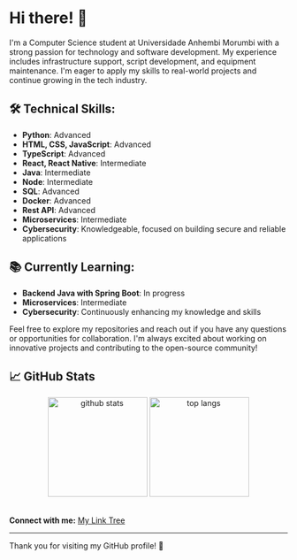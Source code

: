 # Hi there! 👋

I'm a Computer Science student at Universidade Anhembi Morumbi with a strong passion for technology and software development. My experience includes infrastructure support, script development, and equipment maintenance. I'm eager to apply my skills to real-world projects and continue growing in the tech industry.

## 🛠️ **Technical Skills:**
- **Python**: Advanced
- **HTML, CSS, JavaScript**: Advanced
- **TypeScript**: Advanced
- **React, React Native**: Intermediate
- **Java**: Intermediate
- **Node**: Intermediate
- **SQL**: Advanced
- **Docker**: Advanced
- **Rest API**: Advanced
- **Microservices**: Intermediate
- **Cybersecurity**: Knowledgeable, focused on building secure and reliable applications

## 📚 **Currently Learning:**
- **Backend Java with Spring Boot**: In progress
- **Microservices**: Intermediate
- **Cybersecurity**: Continuously enhancing my knowledge and skills

Feel free to explore my repositories and reach out if you have any questions or opportunities for collaboration. I'm always excited about working on innovative projects and contributing to the open-source community!


## 📈  GitHub Stats

<div align="center">
  <img src="https://github-readme-stats.vercel.app/api?username=aleschopf&show_icons=true&theme=dark" height="180" alt="github stats" />
  <img src="https://github-readme-stats.vercel.app/api/top-langs/?username=aleschopf&layout=compact&theme=dark" height="180" alt="top langs" />
</div><br/>


**Connect with me:** [My Link Tree](https://linktr.ee/aleschopf)

---

Thank you for visiting my GitHub profile! 🚀
